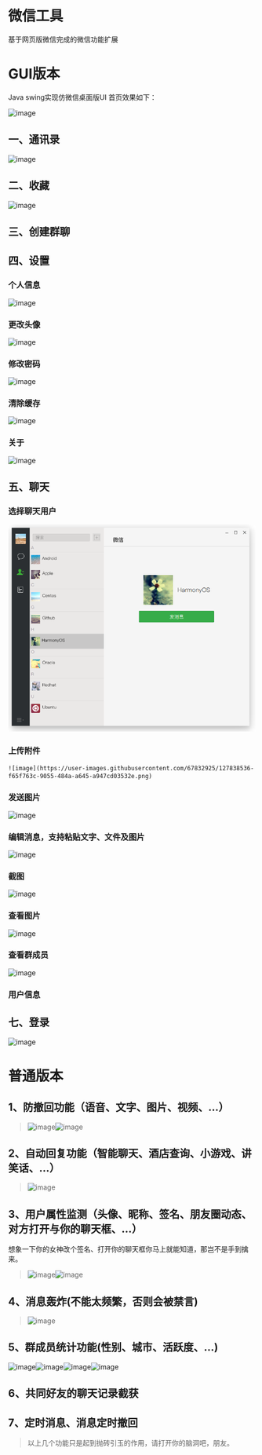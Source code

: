 # 微信工具
基于网页版微信完成的微信功能扩展
# GUI版本
 Java swing实现仿微信桌面版UI
 首页效果如下：
 
 ![image](https://user-images.githubusercontent.com/67832925/127836900-2dc3dfd2-8e97-40e4-961c-e060a9b22a08.png)
 
## 一、通讯录
 
 ![image](https://user-images.githubusercontent.com/67832925/127837839-1187de15-e9c2-46b6-ab4c-047c97974c81.png)

 
## 二、收藏
 
  ![image](https://user-images.githubusercontent.com/67832925/127837864-e1a67f55-c585-4f68-be8e-ac7458580583.png)


## 三、创建群聊


  
  
## 四、设置
### 个人信息

  ![image](https://user-images.githubusercontent.com/67832925/127837790-18fe9f99-7799-4a75-b655-109458ac7e6f.png)
  
### 更改头像


  ![image](https://user-images.githubusercontent.com/67832925/127839946-727e6a77-72ca-471c-8333-ba08ad55fc0e.png)

  
### 修改密码

![image](https://user-images.githubusercontent.com/67832925/127840748-4440df63-0287-4b33-aeaa-fbf02a755437.png)
  
  
### 清除缓存

  ![image](https://user-images.githubusercontent.com/67832925/127837943-c4a43533-a613-452f-aa9c-8a57c33209bb.png)


### 关于

  ![image](https://user-images.githubusercontent.com/67832925/127837960-35d98651-6f78-4f67-8d06-f35d741e3a88.png)
  
  
## 五、聊天

### 选择聊天用户

  ![image](https://github.com/itsonglin/wechat_desktop/raw/2.0/descPics/user.png)
  

### 上传附件

    ![image](https://user-images.githubusercontent.com/67832925/127838536-f65f763c-9055-484a-a645-a947cd03532e.png)


### 发送图片

 ![image](https://user-images.githubusercontent.com/67832925/127838492-c742209c-580c-47f3-af08-beaa83d51d89.png)
  
  
### 编辑消息，支持粘贴文字、文件及图片

  ![image](https://user-images.githubusercontent.com/67832925/127838840-1e12153a-908d-48f5-a498-d9371a9a6a84.png)
  
  
### 截图

  ![image](https://user-images.githubusercontent.com/67832925/127839092-1349b3b4-a7b3-4c06-b086-d3720cd1db47.png)
  

### 查看图片

  ![image](https://user-images.githubusercontent.com/67832925/127839251-5a4049ff-4782-4fa9-8016-b124bc8f30d0.png)


### 查看群成员

  ![image](https://user-images.githubusercontent.com/67832925/127839361-a30ea916-9d34-476b-abeb-37459c3dba58.png)
  
### 用户信息  

## 七、登录

 ![image](https://user-images.githubusercontent.com/67832925/127840593-ad8c9bd5-3499-4fde-bf67-46c0a349b125.png)


  



  

# 普通版本


## 1、防撤回功能（语音、文字、图片、视频、...）
 >![image](https://user-images.githubusercontent.com/67832925/125043492-90f7ab80-e0cd-11eb-861b-9852e3d9483b.png)![image](https://user-images.githubusercontent.com/67832925/125046970-1597f900-e0d1-11eb-9d57-b51bd689133a.png)


## 2、自动回复功能（智能聊天、酒店查询、小游戏、讲笑话、...）
 >![image](https://user-images.githubusercontent.com/67832925/125043653-bc7a9600-e0cd-11eb-8ab5-6bc64bc13c15.png)
## 3、用户属性监测（头像、昵称、签名、朋友圈动态、对方打开与你的聊天框、...）
   想象一下你的女神改个签名、打开你的聊天框你马上就能知道，那岂不是手到擒来。
 > ![image](https://user-images.githubusercontent.com/67832925/125041412-51c85b00-e0cb-11eb-9251-fc038bab3c2e.png)![image](https://user-images.githubusercontent.com/67832925/125045236-58f16800-e0cf-11eb-9de8-a8d261464e38.png)


## 4、消息轰炸(不能太频繁，否则会被禁言)
>![image](https://user-images.githubusercontent.com/67832925/125042196-272ad200-e0cc-11eb-93a7-d112e89a599b.png)
## 5、群成员统计功能(性别、城市、活跃度、...)
![image](https://user-images.githubusercontent.com/67832925/125046255-6ce99980-e0d0-11eb-938e-256e70d458c3.png)![image](https://user-images.githubusercontent.com/67832925/125046015-2eec7580-e0d0-11eb-849d-e5350bf79504.png)![image](https://user-images.githubusercontent.com/67832925/125046044-390e7400-e0d0-11eb-971d-bec954ea1424.png)![image](https://user-images.githubusercontent.com/67832925/125046064-3e6bbe80-e0d0-11eb-8860-9a9e8c3a3630.png)
## 6、共同好友的聊天记录截获
## 7、定时消息、消息定时撤回




> 以上几个功能只是起到抛砖引玉的作用，请打开你的脑洞吧，朋友。

